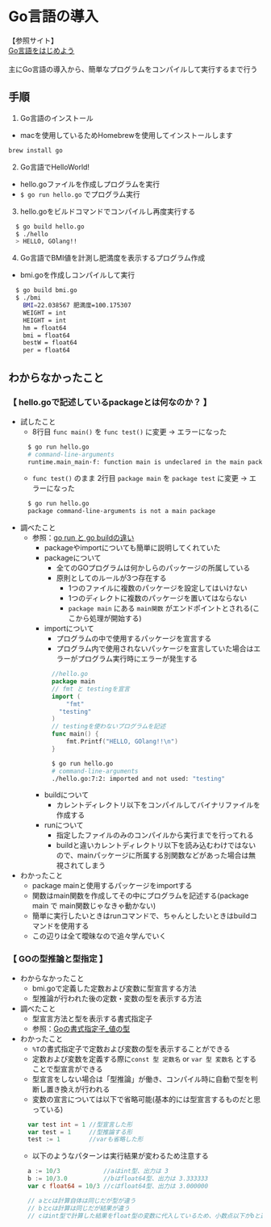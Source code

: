 # Go言語の導入
【参照サイト】<br>
[Go言語をはじめよう](https://news.mynavi.jp/techplus/article/gogogo-1/)<br>
<br>
主にGo言語の導入から、簡単なプログラムをコンパイルして実行するまで行う

## 手順
1. Go言語のインストール
  - macを使用しているためHomebrewを使用してインストールします
  ```bash
  brew install go
  ```
2. Go言語でHelloWorld!
  - hello.goファイルを作成しプログラムを実行
  - `$ go run hello.go` でプログラム実行
3. hello.goをビルドコマンドでコンパイルし再度実行する
  ```bash
    $ go build hello.go
    $ ./hello
    > HELLO, GOlang!!
  ```
4. Go言語でBMI値を計測し肥満度を表示するプログラム作成
  - bmi.goを作成しコンパイルして実行
  ```bash
    $ go build bmi.go
    $ ./bmi
      BMI=22.038567 肥満度=100.175307
      WEIGHT = int
      HEIGHT = int
      hm = float64
      bmi = float64
      bestW = float64
      per = float64
  ```

## わからなかったこと
### 【 hello.goで記述しているpackageとは何なのか？ 】
- 試したこと
  - 8行目 `func main()` を `func test()` に変更 -> エラーになった
  ```bash
    $ go run hello.go
    # command-line-arguments
    runtime.main_main·f: function main is undeclared in the main package
  ```
  - `func test()` のまま 2行目 `package main` を `package test` に変更 -> エラーになった
  ```bash
    $ go run hello.go
    package command-line-arguments is not a main package
  ```
- 調べたこと
  - 参照：[go run と go buildの違い](https://nununu.hatenablog.jp/entry/2016/09/20/210000)
    - packageやimportについても簡単に説明してくれていた
    - packageについて
      - 全てのGOプログラムは何かしらのパッケージの所属している
      - 原則としてのルールが3つ存在する
        - 1つのファイルに複数のパッケージを設定してはいけない
        - 1つのディレクトに複数のパッケージを置いてはならない
        - `package main` にある `main関数` がエンドポイントとされる(ここから処理が開始する)
    - importについて
      - プログラムの中で使用するパッケージを宣言する
      - プログラム内で使用されないパッケージを宣言していた場合はエラーがプログラム実行時にエラーが発生する
      ```go
        //hello.go
        package main
        // fmt と testingを宣言
        import (
	        "fmt"
          "testing"
        )
        // testingを使わないプログラムを記述
        func main() {
	        fmt.Printf("HELLO, GOlang!!\n")
        }
      ```
      ```bash
        $ go run hello.go
        # command-line-arguments
        ./hello.go:7:2: imported and not used: "testing"
      ```
    - buildについて
      - カレントディレクトリ以下をコンパイルしてバイナリファイルを作成する
    - runについて
      - 指定したファイルのみのコンパイルから実行までを行ってれる
      - buildと違いカレントディレクトリ以下を読み込むわけではないので、mainパッケージに所属する別関数などがあった場合は無視されてしまう
- わかったこと
  - package mainと使用するパッケージをimportする
  - 関数はmain関数を作成してその中にプログラムを記述する(package main で main関数じゃなきゃ動かない)
  - 簡単に実行したいときはrunコマンドで、ちゃんとしたいときはbuildコマンドを使用する
  - この辺りは全て曖昧なので追々学んでいく
### 【 GOの型推論と型指定 】
- わからなかったこと
  - bmi.goで定義した定数および変数に型宣言する方法
  - 型推論が行われた後の定数・変数の型を表示する方法
- 調べたこと
  - 型宣言方法と型を表示する書式指定子
  - 参照：[Goの書式指定子_値の型](https://qiita.com/Sekky0905/items/c9cbda2498a685517ad0#t-%E5%80%A4%E3%81%AE%E5%9E%8B)
- わかったこと
  - `%T`の書式指定子で定数および変数の型を表示することができる
  - 定数および変数を定義する際に`const 型 定数名` or `var 型 変数名` とすることで型宣言ができる
  - 型宣言をしない場合は「型推論」が働き、コンパイル時に自動で型を判断し置き換えが行われる
  - 変数の宣言については以下で省略可能(基本的には型宣言するものだと思っている)
  ```go
    var test int = 1 //型宣言した形
    var test = 1     //型推論する形
    test := 1        //varも省略した形
  ```
  - 以下のようなパターンは実行結果が変わるため注意する
  ```go
    a := 10/3            //aはint型、出力は 3
    b := 10/3.0          //bはfloat64型、出力は 3.333333
    var c float64 = 10/3 //cはfloat64型、出力は 3.000000

    // aとcは計算自体は同じだが型が違う
    // bとcは計算は同じだが結果が違う
    // cはint型で計算した結果をfloat型の変数に代入しているため、小数点以下がbと違い0になっている
  ```
